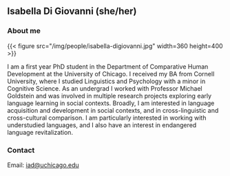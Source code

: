 ## Isabella Di Giovanni (she/her)

### About me

{{< figure src="/img/people/isabella-digiovanni.jpg" width=360 height=400 >}}

I am a first year PhD student in the Department of Comparative Human Development at the University of Chicago. I received my BA from Cornell University, where I studied Linguistics and Psychology with a minor in Cognitive Science. As an undergrad I worked with Professor Michael Goldstein and was involved in multiple research projects exploring early language learning in social contexts. Broadly, I am interested in language acquisition and development in social contexts, and in cross-linguistic and cross-cultural comparison. I am particularly interested in working with understudied languages, and I also have an interest in endangered language revitalization.

### Contact
Email: iad@uchicago.edu
